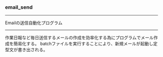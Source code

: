 ### email_send

---
Emailの送信自動化プログラム

---
作業日報など毎日送信するメールの作成を効率化する為にプログラムでメール作成を簡易化する。
batchファイルを実行することにより、新規メールが起動し定型文が書き出される。
